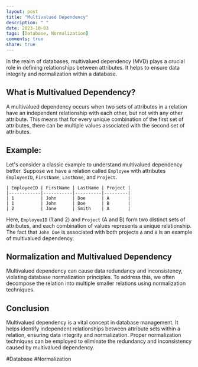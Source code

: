 ```yaml
---
layout: post
title: "Multivalued Dependency"
description: " "
date: 2023-10-03
tags: [Database, Normalization]
comments: true
share: true
---
```


In the realm of databases, multivalued dependency (MVD) plays a crucial role in defining relationships between attributes. It helps to ensure data integrity and normalization within a database.

## What is Multivalued Dependency?

A multivalued dependency occurs when two sets of attributes in a relation have an independent relationship with each other, but not with any other attribute. This means that for every unique combination of the first set of attributes, there can be multiple values associated with the second set of attributes.

## Example:

Let's consider a classic example to understand multivalued dependency better. Suppose we have a relation called `Employee` with attributes `EmployeeID`, `FirstName`, `LastName`, and `Project`.

```
| EmployeeID | FirstName | LastName | Project |
|------------|-----------|----------|---------|
| 1          | John      | Doe      | A       |
| 1          | John      | Doe      | B       |
| 2          | Jane      | Smith    | A       |
```

Here, `EmployeeID` (1 and 2) and `Project` (A and B) form two distinct sets of attributes, and each combination of values represents a unique relationship. The fact that `John Doe` is associated with both projects `A` and `B` is an example of multivalued dependency.

## Normalization and Multivalued Dependency

Multivalued dependency can cause data redundancy and inconsistency, violating database normalization principles. To address this, we often decompose the relation into multiple smaller relations using normalization techniques.

## Conclusion

Multivalued dependency is a vital concept in database management. It helps identify independent relationships between attribute sets within a relation, ensuring data integrity and normalization. Proper normalization techniques can be employed to eliminate the redundancy and inconsistency caused by multivalued dependency.

#Database #Normalization